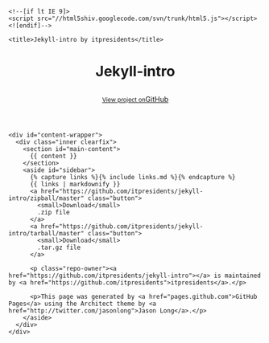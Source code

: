 <!DOCTYPE html>
<html>
  <head>
    <meta charset='utf-8'>
    <meta http-equiv="X-UA-Compatible" content="chrome=1">
    <meta name="viewport" content="width=device-width, initial-scale=1, maximum-scale=1">
    <link href='https://fonts.googleapis.com/css?family=Architects+Daughter' rel='stylesheet' type='text/css'>
    <link rel="stylesheet" type="text/css" href="http://itpresidents.github.io/jekyll-intro/stylesheets/stylesheet.css" media="screen" />
    <link rel="stylesheet" type="text/css" href="http://itpresidents.github.io/jekyll-intro/stylesheets/pygment_trac.css" media="screen" />
    <link rel="stylesheet" type="text/css" href="http://itpresidents.github.io/jekyll-intro/stylesheets/print.css" media="print" />

    <!--[if lt IE 9]>
    <script src="//html5shiv.googlecode.com/svn/trunk/html5.js"></script>
    <![endif]-->

    <title>Jekyll-intro by itpresidents</title>
  </head>

  <body>
    <header>
      <div class="inner">
        <h1>Jekyll-intro</h1>
        <h2></h2>
        <a href="https://github.com/itpresidents/jekyll-intro" class="button"><small>View project on</small>GitHub</a>
      </div>
    </header>

    <div id="content-wrapper">
      <div class="inner clearfix">
        <section id="main-content">
          {{ content }}
        </section>
        <aside id="sidebar">
          {% capture links %}{% include links.md %}{% endcapture %}
          {{ links | markdownify }}
          <a href="https://github.com/itpresidents/jekyll-intro/zipball/master" class="button">
            <small>Download</small>
            .zip file
          </a>
          <a href="https://github.com/itpresidents/jekyll-intro/tarball/master" class="button">
            <small>Download</small>
            .tar.gz file
          </a>

          <p class="repo-owner"><a href="https://github.com/itpresidents/jekyll-intro"></a> is maintained by <a href="https://github.com/itpresidents">itpresidents</a>.</p>

          <p>This page was generated by <a href="pages.github.com">GitHub Pages</a> using the Architect theme by <a href="http://twitter.com/jasonlong">Jason Long</a>.</p>
        </aside>
      </div>
    </div>


  </body>
</html>

